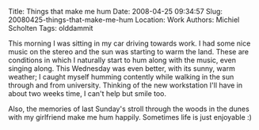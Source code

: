 Title: Things that make me hum
Date: 2008-04-25 09:34:57
Slug: 20080425-things-that-make-me-hum
Location: Work
Authors: Michiel Scholten
Tags: olddammit

<p>This morning I was sitting in my car driving towards work. I had some nice music on the stereo and the sun was starting to warm the land. These are conditions in which I naturally start to hum along with the music, even singing along. This Wednesday was even better, with its sunny, warm weather; I caught myself humming contently while walking in the sun through and from university. Thinking of the new workstation I'll have in about two weeks time, I can't help but smile too.</p>

<p>Also, the memories of last Sunday's stroll through the woods in the dunes with my girlfriend make me hum happily. Sometimes life is just enjoyable :)</p>